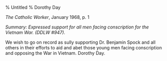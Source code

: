 % Untitled
% Dorothy Day

*The Catholic Worker*, January 1968, p. 1

*Summary: Expressed support for all men facing conscription for the
Vietnam War. (DDLW \#947).*

We wish to go on record as sully supporting Dr. Benjamin Spock and all
others in their efforts to aid and abet those young men facing
conscription and opposing the War in Vietnam. Dorothy Day.
